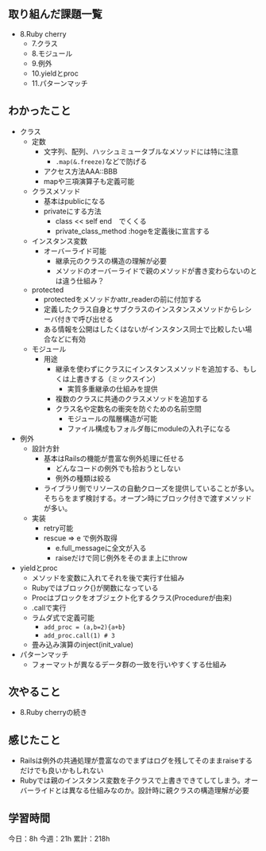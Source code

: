## 取り組んだ課題一覧

- 8.Ruby cherry
  - 7.クラス
  - 8.モジュール
  - 9.例外
  - 10.yieldとproc
  - 11.パターンマッチ

## わかったこと

- クラス
  - 定数
    - 文字列、配列、ハッシュミュータブルなメソッドには特に注意
      - `.map(&.freeze)`などで防げる
    - アクセス方法AAA::BBB
    - mapや三項演算子も定義可能
  - クラスメソッド
    - 基本はpublicになる
    - privateにする方法
      - class << self end　でくくる
      - private_class_method :hogeを定義後に宣言する
  - インスタンス変数
    - オーバーライド可能
      - 継承元のクラスの構造の理解が必要
      - メソッドのオーバーライドで親のメソッドが書き変わらないのとは違う仕組み？
  - protected
    - protectedをメソッドかattr_readerの前に付加する
    - 定義したクラス自身とサブクラスのインスタンスメソッドからレシーバ付きで呼び出せる
    - ある情報を公開はしたくはないがインスタンス同士で比較したい場合などに有効
  - モジュール
    - 用途
      - 継承を使わずにクラスにインスタンスメソッドを追加する、もしくは上書きする（ミックスイン）
        - 実質多重継承の仕組みを提供
      - 複数のクラスに共通のクラスメソッドを追加する
      - クラス名や定数名の衝突を防ぐための名前空間
        - モジュールの階層構造が可能
        - ファイル構成もフォルダ毎にmoduleの入れ子になる
- 例外
  - 設計方針
    - 基本はRailsの機能が豊富な例外処理に任せる
      - どんなコードの例外でも拾おうとしない
      - 例外の種類は絞る
    - ライブラリ側でリソースの自動クローズを提供していることが多い。そちらをまず検討する。オープン時にブロック付きで渡すメソッドが多い。
  - 実装
    - retry可能
    - rescue => e で例外取得
      - e.full_messageに全文が入る
      - raiseだけで同じ例外をそのまま上にthrow
- yieldとproc
  - メソッドを変数に入れてそれを後で実行す仕組み
  - Rubyではブロック{}が関数になっている
  - Procはブロックをオブジェクト化するクラス(Procedureが由来)
  - .callで実行
  - ラムダ式で定義可能
    - `add_proc = (a,b=2){a+b}`
    - `add_proc.call(1) # 3`
  - 畳み込み演算のinject(init_value)
- パターンマッチ
  - フォーマットが異なるデータ群の一致を行いやすくする仕組み

  
## 次やること

- 8.Ruby cherryの続き

## 感じたこと

- Railsは例外の共通処理が豊富なのでまずはログを残してそのままraiseするだけでも良いかもしれない
- Rubyでは親のインスタンス変数を子クラスで上書きできてしてしまう。オーバーライドとは異なる仕組みなのか。設計時に親クラスの構造理解が必要


## 学習時間

今日：8h
今週：21h
累計：218h


